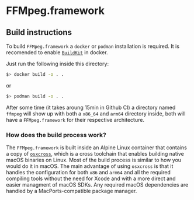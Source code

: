 # FFMpeg.framework

## Build instructions

To build `FFMpeg.framework` a `docker` or `podman` installation is required.
It is recomended to enable [`BuildKit`](https://docs.docker.com/build/buildkit/#getting-started) in docker.

Just run the following inside this directory:
```sh
$> docker build -o . .
```
or
```sh
$> podman build -o . .
```

After some time (it takes aroung 15min in Github CI) a directory named `ffmpeg` will show up with both a `x86_64` and `arm64` directory inside,
both will have a `FFMpeg.framework` for their respective architecture.

### How does the build process work?

The `FFMpeg.framework` is built inside an Alpine Linux container that contains a copy of [`osxcross`](https://github.com/tpoechtrager/osxcross), which is a cross toolchain that enables building native macOS binaries on Linux. Most of the build process is similar to how you would do it in macOS. The main advantage of using `osxcross` is that it handles the configuration for both `x86` and `arm64` and all the required compiling tools without the need for Xcode and with a more direct and easier managment of macOS SDKs. Any required macOS dependencies are handled by a MacPorts-compatible package manager.
